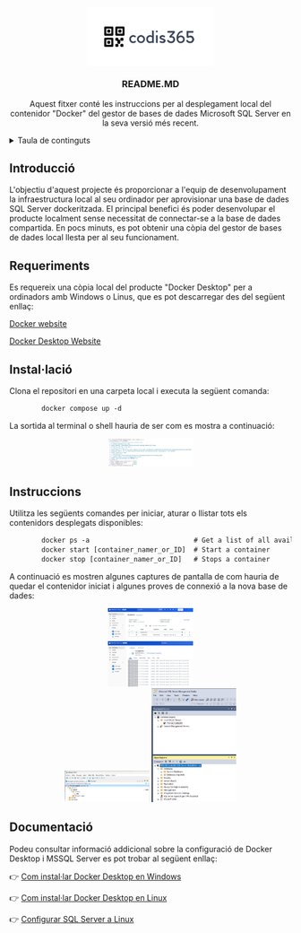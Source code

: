 <!-- LOGO PROJECT-->
<br />
<div align="center">
  <img src="images/logo.jpg" style="display: block;  margin-left: auto;  margin-right: auto;  width: 45%;">
  <h3 align="center">README.MD</h3>

  <p align="center">
      Aquest fitxer conté les instruccions per al desplegament local del contenidor "Docker" del gestor de bases de dades Microsoft SQL Server en la seva versió més recent.
    <br />
  </p>
</div>

<!-- TABLE OF CONTENTS -->
<details>
  <summary>Taula de continguts</summary>
  <ol>
    <li><a href="#introduction">Introducció</a></li>
    <li><a href="#requirements">Requeriments</a></li>
    <li><a href="#installation">Instal·lació</a></li>
    <li><a href="#instructions">Instruccions</a></li>
    <li><a href="#documentation">Documentació addicional</a></li>
  </ol>
</details>

<!-- INTRODUCTION -->
## Introducció
<div id="introduction"></div>

L'objectiu d'aquest projecte és proporcionar a l'equip de desenvolupament la infraestructura local al seu ordinador per aprovisionar una base de dades SQL Server dockeritzada. El principal benefici és poder desenvolupar el producte localment sense necessitat de connectar-se a la base de dades compartida. En pocs minuts, es pot obtenir una còpia del gestor de bases de dades local llesta per al seu funcionament.

<!-- REQUIREMENTS -->
## Requeriments
<div id="requirements"></div>

Es requereix una còpia local del producte "Docker Desktop" per a ordinadors amb Windows o Linus, que es pot descarregar des del següent enllaç: 

[Docker website](https://www.docker.com)

[Docker Desktop Website](https://docs.docker.com/desktop/setup/install/windows-install)

<!-- INSTALLATION -->
## Instal·lació
<div id="installation"></div>

Clona el repositori en una carpeta local i executa la següent comanda:

```def
        docker compose up -d
```
La sortida al terminal o shell hauria de ser com es mostra a continuació:

<div id="block" align="center">
    <div class="inline-block" style="display: inline-block; width: 30%">
        <img src="images/docker1.png">
    </div>
</div>


<!-- INSTRUCTIONS -->
## Instruccions
<div id="instructions"></div>

Utilitza les següents comandes per iniciar, aturar o llistar tots els contenidors desplegats disponibles:

```def
        docker ps -a                          # Get a list of all available containers
        docker start [container_namer_or_ID]  # Start a container
        docker stop [container_namer_or_ID]   # Stops a container
```

A continuació es mostren algunes captures de pantalla de com hauria de quedar el contenidor iniciat i algunes proves de connexió a la nova base de dades:

<div id="block" align="center">
    <div class="inline-block" style="display: inline-block; width: 30%">
        <img src="images/docker2.png">
    </div>
    <br>
    <div class="inline-block" style="display: inline-block; width: 30%">
        <img src="images/docker3.png">
    </div>
    <br>
    <div class="inline-block" style="display: inline-block; width: 30%">
        <img src="images/docker4.png">
    </div>
    <div class="inline-block" style="display: inline-block; width: 30%">
        <img src="images/docker5.png">
    </div>
</div>


<!-- DOCUMENTATION -->
## Documentació
<div id="documentation"></div>

Podeu consultar informació addicional sobre la configuració de Docker Desktop i MSSQL Server es pot trobar al següent enllaç:

👉 [Com instal·lar Docker Desktop en Windows](https://docs.docker.com/desktop/setup/install/windows-install/)

👉 [Com instal·lar Docker Desktop en Linux](https://docs.docker.com/desktop/setup/install/linux/)

👉 [Configurar SQL Server a Linux](https://learn.microsoft.com/en-us/sql/linux/sql-server-linux-configure-environment-variables)
